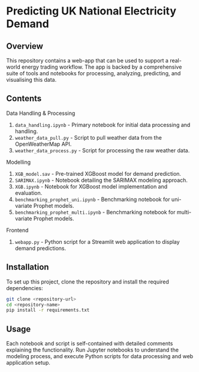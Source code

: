 # Predicting UK National Electricity Demand 

## Overview
This repository contains a web-app that can be used to support a real-world energy trading workflow. The app is backed by a comprehensive suite of tools and notebooks for processing, analyzing, predicting, and visualising this data. 

## Contents
Data Handling & Processing
1. `data_handling.ipynb` - Primary notebook for initial data processing and handling.
3. `weather_data_pull.py` - Script to pull weather data from the OpenWeatherMap API.
4. `weather_data_process.py` - Script for processing the raw weather data.

Modelling
1. `XGB_model.sav` - Pre-trained XGBoost model for demand prediction.
2. `SARIMAX.ipynb` - Notebook detailing the SARIMAX modeling approach.
3. `XGB.ipynb` - Notebook for XGBoost model implementation and evaluation.
4. `benchmarking_prophet_uni.ipynb` - Benchmarking notebook for uni-variate Prophet models.
5. `benchmarking_prophet_multi.ipynb` - Benchmarking notebook for multi-variate Prophet models.

Frontend
1. `webapp.py` - Python script for a Streamlit web application to display demand predictions.


## Installation
To set up this project, clone the repository and install the required dependencies:
```bash
git clone <repository-url>
cd <repository-name>
pip install -r requirements.txt
```

## Usage
Each notebook and script is self-contained with detailed comments explaining the functionality. Run Jupyter notebooks to understand the modeling process, and execute Python scripts for data processing and web application setup.
